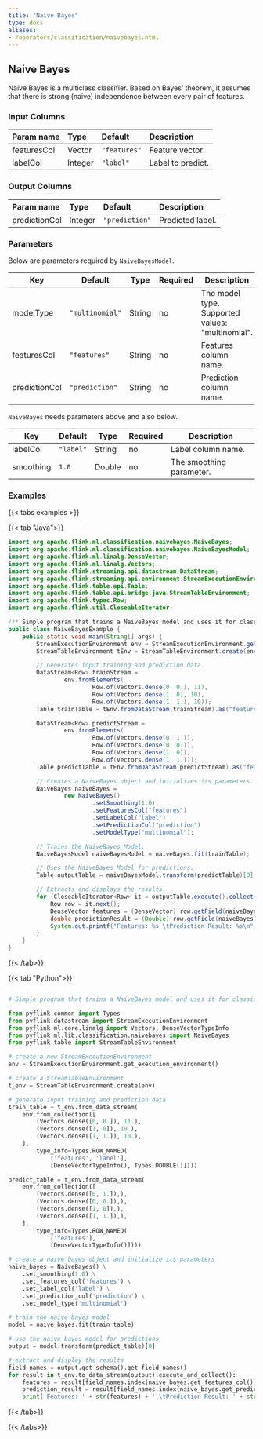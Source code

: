 ```yaml
---
title: "Naive Bayes"
type: docs
aliases:
- /operators/classification/naivebayes.html
---
```

<!--
Licensed to the Apache Software Foundation (ASF) under one
or more contributor license agreements.  See the NOTICE file
distributed with this work for additional information
regarding copyright ownership.  The ASF licenses this file
to you under the Apache License, Version 2.0 (the
"License"); you may not use this file except in compliance
with the License.  You may obtain a copy of the License at

  http://www.apache.org/licenses/LICENSE-2.0

Unless required by applicable law or agreed to in writing,
software distributed under the License is distributed on an
"AS IS" BASIS, WITHOUT WARRANTIES OR CONDITIONS OF ANY
KIND, either express or implied.  See the License for the
specific language governing permissions and limitations
under the License.
-->

## Naive Bayes

Naive Bayes is a multiclass classifier. Based on Bayes’ theorem, it assumes that
there is strong (naive) independence between every pair of features. 

### Input Columns

| Param name  | Type    | Default      | Description       |
| :---------- | :------ | :----------- |:------------------|
| featuresCol | Vector  | `"features"` | Feature vector.   |
| labelCol    | Integer | `"label"`    | Label to predict. |

### Output Columns

| Param name    | Type    | Default        | Description      |
| :------------ | :------ | :------------- |:-----------------|
| predictionCol | Integer | `"prediction"` | Predicted label. |

### Parameters

Below are parameters required by `NaiveBayesModel`.

| Key           | Default         | Type   | Required | Description                                      |
| ------------- | --------------- | ------ | -------- |--------------------------------------------------|
| modelType     | `"multinomial"` | String | no       | The model type. Supported values: "multinomial". |
| featuresCol   | `"features"`    | String | no       | Features column name.                            |
| predictionCol | `"prediction"`  | String | no       | Prediction column name.                          |

`NaiveBayes` needs parameters above and also below.

| Key       | Default   | Type   | Required | Description              |
| --------- | --------- | ------ | -------- | ------------------------ |
| labelCol  | `"label"` | String | no       | Label column name.       |
| smoothing | `1.0`     | Double | no       | The smoothing parameter. |

### Examples

{{< tabs examples >}}

{{< tab "Java">}}
```java
import org.apache.flink.ml.classification.naivebayes.NaiveBayes;
import org.apache.flink.ml.classification.naivebayes.NaiveBayesModel;
import org.apache.flink.ml.linalg.DenseVector;
import org.apache.flink.ml.linalg.Vectors;
import org.apache.flink.streaming.api.datastream.DataStream;
import org.apache.flink.streaming.api.environment.StreamExecutionEnvironment;
import org.apache.flink.table.api.Table;
import org.apache.flink.table.api.bridge.java.StreamTableEnvironment;
import org.apache.flink.types.Row;
import org.apache.flink.util.CloseableIterator;

/** Simple program that trains a NaiveBayes model and uses it for classification. */
public class NaiveBayesExample {
    public static void main(String[] args) {
        StreamExecutionEnvironment env = StreamExecutionEnvironment.getExecutionEnvironment();
        StreamTableEnvironment tEnv = StreamTableEnvironment.create(env);

        // Generates input training and prediction data.
        DataStream<Row> trainStream =
                env.fromElements(
                        Row.of(Vectors.dense(0, 0.), 11),
                        Row.of(Vectors.dense(1, 0), 10),
                        Row.of(Vectors.dense(1, 1.), 10));
        Table trainTable = tEnv.fromDataStream(trainStream).as("features", "label");

        DataStream<Row> predictStream =
                env.fromElements(
                        Row.of(Vectors.dense(0, 1.)),
                        Row.of(Vectors.dense(0, 0.)),
                        Row.of(Vectors.dense(1, 0)),
                        Row.of(Vectors.dense(1, 1.)));
        Table predictTable = tEnv.fromDataStream(predictStream).as("features");

        // Creates a NaiveBayes object and initializes its parameters.
        NaiveBayes naiveBayes =
                new NaiveBayes()
                        .setSmoothing(1.0)
                        .setFeaturesCol("features")
                        .setLabelCol("label")
                        .setPredictionCol("prediction")
                        .setModelType("multinomial");

        // Trains the NaiveBayes Model.
        NaiveBayesModel naiveBayesModel = naiveBayes.fit(trainTable);

        // Uses the NaiveBayes Model for predictions.
        Table outputTable = naiveBayesModel.transform(predictTable)[0];

        // Extracts and displays the results.
        for (CloseableIterator<Row> it = outputTable.execute().collect(); it.hasNext(); ) {
            Row row = it.next();
            DenseVector features = (DenseVector) row.getField(naiveBayes.getFeaturesCol());
            double predictionResult = (Double) row.getField(naiveBayes.getPredictionCol());
            System.out.printf("Features: %s \tPrediction Result: %s\n", features, predictionResult);
        }
    }
}

```
{{< /tab>}}


{{< tab "Python">}}
```python

# Simple program that trains a NaiveBayes model and uses it for classification.

from pyflink.common import Types
from pyflink.datastream import StreamExecutionEnvironment
from pyflink.ml.core.linalg import Vectors, DenseVectorTypeInfo
from pyflink.ml.lib.classification.naivebayes import NaiveBayes
from pyflink.table import StreamTableEnvironment

# create a new StreamExecutionEnvironment
env = StreamExecutionEnvironment.get_execution_environment()

# create a StreamTableEnvironment
t_env = StreamTableEnvironment.create(env)

# generate input training and prediction data
train_table = t_env.from_data_stream(
    env.from_collection([
        (Vectors.dense([0, 0.]), 11.),
        (Vectors.dense([1, 0]), 10.),
        (Vectors.dense([1, 1.]), 10.),
    ],
        type_info=Types.ROW_NAMED(
            ['features', 'label'],
            [DenseVectorTypeInfo(), Types.DOUBLE()])))

predict_table = t_env.from_data_stream(
    env.from_collection([
        (Vectors.dense([0, 1.]),),
        (Vectors.dense([0, 0.]),),
        (Vectors.dense([1, 0]),),
        (Vectors.dense([1, 1.]),),
    ],
        type_info=Types.ROW_NAMED(
            ['features'],
            [DenseVectorTypeInfo()])))

# create a naive bayes object and initialize its parameters
naive_bayes = NaiveBayes() \
    .set_smoothing(1.0) \
    .set_features_col('features') \
    .set_label_col('label') \
    .set_prediction_col('prediction') \
    .set_model_type('multinomial')

# train the naive bayes model
model = naive_bayes.fit(train_table)

# use the naive bayes model for predictions
output = model.transform(predict_table)[0]

# extract and display the results
field_names = output.get_schema().get_field_names()
for result in t_env.to_data_stream(output).execute_and_collect():
    features = result[field_names.index(naive_bayes.get_features_col())]
    prediction_result = result[field_names.index(naive_bayes.get_prediction_col())]
    print('Features: ' + str(features) + ' \tPrediction Result: ' + str(prediction_result))

```
{{< /tab>}}

{{< /tabs>}}
